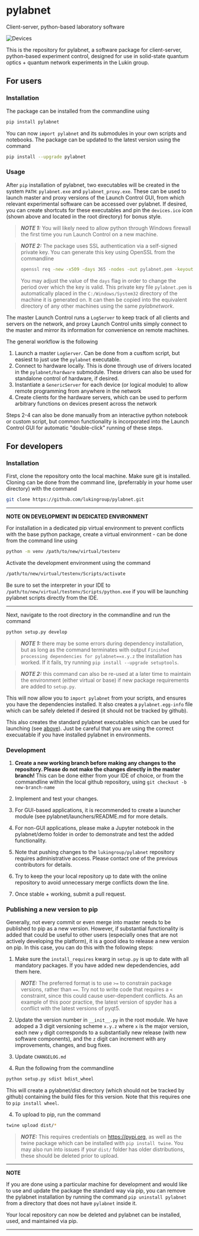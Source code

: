 # pylabnet

Client-server, python-based laboratory software

 ![Devices](https://raw.githubusercontent.com/lukingroup/pylabnet/master/devices.ico)

This is the repository for pylabnet, a software package for client-server, python-based experiment control, designed for use in solid-state quantum optics + quantum network experiments in the Lukin group.

## For users

### Installation

The package can be installed from the commandline using
```bash
pip install pylabnet
```
You can now `import pylabnet` and its submodules in your own scripts and notebooks. The package can be updated to the latest version using the command
```bash
pip install --upgrade pylabnet
```

### <a name="executable"></a>Usage

 After `pip` installation of pylabnet, two executables will be created in the system `PATH`: `pylabnet.exe` and `pylabnet_proxy.exe`. These can be used to launch master and proxy versions of the Launch Control GUI, from which relevant experimental software can be accessed over pylabnet. If desired, you can create shortcuts for these executables and pin the `devices.ico` icon (shown above and located in the root directory) for bonus style.

 > **_NOTE 1:_** You will likely need to allow python through Windows firewall the first time you run Launch Control on a new machine.

> **_NOTE 2:_** The package uses SSL authentication via a self-signed private key. You can generate this key using OpenSSL from the commandline
> ```bash
> openssl req -new -x509 -days 365 -nodes -out pylabnet.pem -keyout pylabnet.pem
> ```
> You may adjust the value of the `days` flag in order to change the period over which the key is valid. This private key file `pylabnet.pem` is automatically placed in the `C:/Windows/System32` directory of the machine it is generated on. It can then be copied into the equivalent directory of any other machines using the same *pylabnetwork*.

The master Launch Control runs a `LogServer` to keep track of all clients and servers on the network, and proxy Launch Control units simply connect to the master and mirror its information for convenience on remote machines.

The general workflow is the following

1. Launch a master `LogServer`. Can be done from a cusftom script, but easiest to just use the `pylabnet` executable.
2. Connect to hardware locally. This is done through use of drivers located in the `pylabnet/hardware` submodule. These drivers can also be used for standalone control of hardware, if desired.
3. Instantiate a `GenericServer` for each device (or logical module) to allow remote programming from anywhere in the network
4. Create clients for the hardware servers, which can be used to perform arbitrary functions on devices present across the network

Steps 2-4 can also be done manually from an interactive python notebook or custom script, but common functionality is incorporated into the Launch Control GUI for automatic "double-click" running of these steps.

## For developers

### Installation

First, clone the repository onto the local machine. Make sure git is installed. Cloning can be done from the command line, (preferrably in your home user directory) with the command
```bash
git clone https://github.com/lukingroup/pylabnet.git
```
---
**NOTE ON DEVELOPMENT IN DEDICATED ENVIRONMENT**

For installation in a dedicated pip virtual environment to prevent conflicts with the base python package, create a virtual environment - can be done from the command line using
```bash
python -m venv /path/to/new/virtual/testenv
```

Activate the development environment using the command
```bash
/path/to/new/virtual/testenv/Scripts/activate
```
Be sure to set the interpreter in your IDE to `/path/to/new/virtual/testenv/Scripts/python.exe` if you will be launching pylabnet scripts directly from the IDE.

---
Next, navigate to the root directory in the commandline and run the command
```bash
python setup.py develop
```
> **_NOTE 1:_** there may be some errors during dependency installation, but as long as the command terminates with output `Finished processing dependencies for pylabnet==x.y.z` the installation has worked. If it fails, try running `pip install --upgrade setuptools`.

> **_NOTE 2:_** this command can also be re-used at a later time to maintain the environment (either virtual or base) if new package requirements are added to `setup.py`.

This will now allow you to `import pylabnet` from your scripts, and ensures you have the dependencies installed. It also creates a `pylabnet.egg-info` file which can be safely deleted if desired (it should not be tracked by github).

This also creates the standard pylabnet executables which can be used for launching (see [above](#executable)). Just be careful that you are using the correct execuatable if you have installed pylabnet in environments.

### Development

1. **Create a new working branch before making any changes to the repository. Please do not make the changes directly in the master branch!** This can be done either from your IDE of choice, or from the commandline within the local github repository, using `git checkout -b new-branch-name`

2. Implement and test your changes.

3. For GUI-based applications, it is recommended to create a launcher module (see pylabnet/launchers/README.md for more details.

4. For non-GUI applications, please make a Jupyter notebook in the pylabnet/demo folder in order to demonstrate and test the added functionality.

5. Note that pushing changes to the `lukingroup/pylabnet` repository requires administrative access. Please contact one of the previous contributors for details.

6. Try to keep the your local repository up to date with the online repository to avoid unnecessary merge conflicts down the line.

7. Once stable + working, submit a pull request.

### Publishing a new version to pip

Generally, not every commit or even merge into master needs to be published to pip as a new version. However, if substantial functionality is added that could be useful to other users (especially ones that are not actively developing the platform), it is a good idea to release a new version on pip. In this case, you can do this with the following steps:

1. Make sure the `install_requires` kwarg in `setup.py` is up to date with all mandatory packages. If you have added new depedendencies, add them here.
 > **_NOTE:_** The preferred format is to use `>=` to constrain package versions, rather than `==`. Try not to write code that requires a `<` constraint, since this could cause user-dependent conflicts. As an example of this poor practice, the latest version of spyder has a conflict with the latest versions of pyqt5.

2. Update the version number in `__init__.py` in the root module. We have adoped a 3 digit versioning scheme `x.y.z` where `x` is the major version, each new `y` digit corresponds to a substantially new release (with new software components), and the `z` digit can increment with any improvements, changes, and bug fixes.

3. Update `CHANGELOG.md`

3. Run the following from the commandline
```bash
python setup.py sdist bdist_wheel
```
This will create a pylabnet/dist directory (which should not be tracked by github) containing the build files for this version. Note that this requires one to `pip install wheel`.

4. To upload to pip, run the command
```bash
twine upload dist/*
```
> **_NOTE:_** This requires credentials on https://pypi.org, as well as the twine package which can be installed with `pip install twine`. You may also run into issues if your `dist/` folder has older distributions, these should be deleted prior to upload.
---
**NOTE**

If you are done using a particular machine for development and would like to use and update the package the standard way via pip, you can remove the pylabnet installation by running the command `pip uninstall pylabnet` from a directory that does not have `pylabnet` inside it.

Your local repository can now be deleted and pylabnet can be installed, used, and maintained via pip.

---
